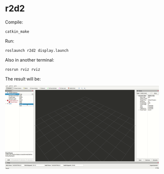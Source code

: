 # r2d2

[]()

Compile:

```sh
catkin_make
```

Run:

```sh
roslaunch r2d2 display.launch
```

Also in another terminal:

```sh
rosrun rviz rviz
```

The result will be:

![r2d2.gif](https://github.com/keineahnung2345/ros_cpp_learning/blob/main/r2d2/r2d2.gif)
